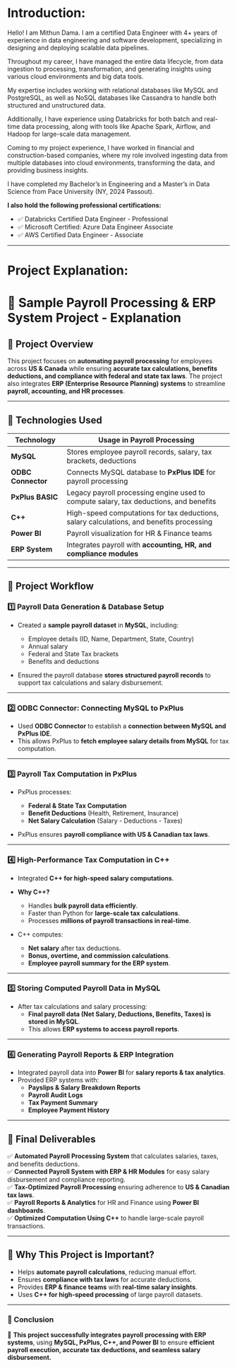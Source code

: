 # Introduction:

Hello! I am Mithun Dama.
I am a certified Data Engineer with 4+ years of experience in data engineering and software development, specializing in designing and deploying scalable data pipelines.

Throughout my career, I have managed the entire data lifecycle, from data ingestion to processing, transformation, and generating insights using various cloud environments and big data tools.

My expertise includes working with relational databases like MySQL and PostgreSQL, as well as NoSQL databases like Cassandra to handle both structured and unstructured data.

Additionally, I have experience using Databricks for both batch and real-time data processing, along with tools like Apache Spark, Airflow, and Hadoop for large-scale data management.

Coming to my project experience, I have worked in financial and construction-based companies, where my role involved ingesting data from multiple databases into cloud environments, transforming the data, and providing business insights.

I have completed my Bachelor’s in Engineering and a Master’s in Data Science from Pace University (NY, 2024 Passout).

**I also hold the following professional certifications:**
- ✅ Databricks Certified Data Engineer - Professional
- ✅ Microsoft Certified: Azure Data Engineer Associate
- ✅ AWS Certified Data Engineer - Associate

---

# Project Explanation:

# **📌 Sample Payroll Processing & ERP System Project - Explanation**

## **🔹 Project Overview**
This project focuses on **automating payroll processing** for employees across **US & Canada** while ensuring **accurate tax calculations, benefits deductions, and compliance with federal and state tax laws**. The project also integrates **ERP (Enterprise Resource Planning) systems** to streamline **payroll, accounting, and HR processes**.

---

## **🔹 Technologies Used**
| **Technology** | **Usage in Payroll Processing** |
|--------------|--------------------------------|
| **MySQL** | Stores employee payroll records, salary, tax brackets, deductions |
| **ODBC Connector** | Connects MySQL database to **PxPlus IDE** for payroll processing |
| **PxPlus BASIC** | Legacy payroll processing engine used to compute salary, tax deductions, and benefits |
| **C++** | High-speed computations for tax deductions, salary calculations, and benefits processing |
| **Power BI** | Payroll visualization for HR & Finance teams |
| **ERP System** | Integrates payroll with **accounting, HR, and compliance modules** |

---

## **🔹 Project Workflow**
### **1️⃣ Payroll Data Generation & Database Setup**
- Created a **sample payroll dataset** in **MySQL**, including:
  - Employee details (ID, Name, Department, State, Country)
  - Annual salary
  - Federal and State Tax brackets
  - Benefits and deductions

- Ensured the payroll database **stores structured payroll records** to support tax calculations and salary disbursement.

---

### **2️⃣ ODBC Connector: Connecting MySQL to PxPlus**
- Used **ODBC Connector** to establish a **connection between MySQL and PxPlus IDE**.
- This allows PxPlus to **fetch employee salary details from MySQL** for tax computation.

---

### **3️⃣ Payroll Tax Computation in PxPlus**
- PxPlus processes:
  - **Federal & State Tax Computation**
  - **Benefit Deductions** (Health, Retirement, Insurance)
  - **Net Salary Calculation** (Salary - Deductions - Taxes)

- PxPlus ensures **payroll compliance with US & Canadian tax laws**.

---

### **4️⃣ High-Performance Tax Computation in C++**
- Integrated **C++ for high-speed salary computations**.
- **Why C++?**  
  - Handles **bulk payroll data efficiently**.
  - Faster than Python for **large-scale tax calculations**.
  - Processes **millions of payroll transactions in real-time**.

- C++ computes:
  - **Net salary** after tax deductions.
  - **Bonus, overtime, and commission calculations**.
  - **Employee payroll summary for the ERP system**.

---

### **5️⃣ Storing Computed Payroll Data in MySQL**
- After tax calculations and salary processing:
  - **Final payroll data (Net Salary, Deductions, Benefits, Taxes) is stored in MySQL**.
  - This allows **ERP systems to access payroll reports**.

---

### **6️⃣ Generating Payroll Reports & ERP Integration**
- Integrated payroll data into **Power BI** for **salary reports & tax analytics**.
- Provided ERP systems with:
  - **Payslips & Salary Breakdown Reports**
  - **Payroll Audit Logs**
  - **Tax Payment Summary**
  - **Employee Payment History**

---

## **🔹 Final Deliverables**
✅ **Automated Payroll Processing System** that calculates salaries, taxes, and benefits deductions.  
✅ **Connected Payroll System with ERP & HR Modules** for easy salary disbursement and compliance reporting.  
✅ **Tax-Optimized Payroll Processing** ensuring adherence to **US & Canadian tax laws**.  
✅ **Payroll Reports & Analytics** for HR and Finance using **Power BI dashboards**.  
✅ **Optimized Computation Using C++** to handle large-scale payroll transactions.  

---

## **🔹 Why This Project is Important?**
- Helps **automate payroll calculations**, reducing manual effort.
- Ensures **compliance with tax laws** for accurate deductions.
- Provides **ERP & finance teams** with **real-time salary insights**.
- Uses **C++ for high-speed processing** of large payroll datasets.

---

### **📌 Conclusion**
🚀 **This project successfully integrates payroll processing with ERP systems**, using **MySQL, PxPlus, C++, and Power BI** to ensure **efficient payroll execution, accurate tax deductions, and seamless salary disbursement.**  



